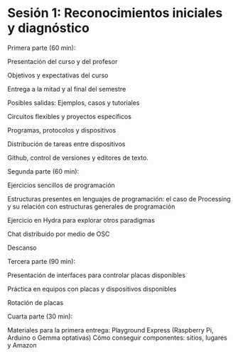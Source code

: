 
# Sesión 1: Reconocimientos iniciales y diagnóstico 

Primera parte (60 min):

Presentación del curso y del profesor

Objetivos y expectativas del curso

Entrega a la mitad y al final del semestre

Posibles salidas: Ejemplos, casos y tutoriales

Circuitos flexibles y proyectos específicos

Programas, protocolos y dispositivos

Distribución de tareas entre dispositivos

Github, control de versiones y editores de texto. 

Segunda parte (60 min):

Ejercicios sencillos de programación

Estructuras presentes en lenguajes de programación: el caso de Processing y su relación con estructuras generales de programación

Ejercicio en Hydra para explorar otros paradigmas

Chat distribuido por medio de OSC

Descanso

Tercera parte (90 min):

Presentación de interfaces para controlar placas disponibles

Práctica en equipos con placas y dispositivos disponibles

Rotación de placas

Cuarta parte (30 min):

Materiales para la primera entrega: Playground Express (Raspberry Pi, Arduino o Gemma optativas)
Cómo conseguir componentes: sitios, lugares y Amazon
